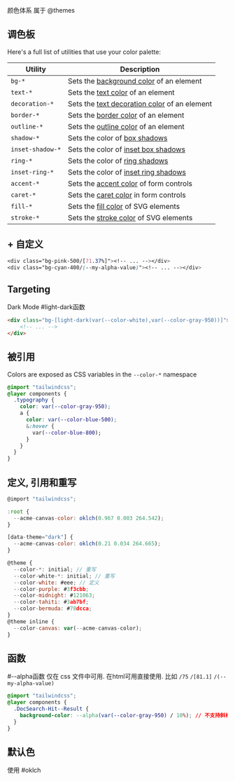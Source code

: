 颜色体系 属于 @themes
## 调色板
Here's a full list of utilities that use your color palette:

|Utility|Description|
|---|---|
|`bg-*`|Sets the [background color](https://tailwindcss.com/docs/background-color) of an element|
|`text-*`|Sets the [text color](https://tailwindcss.com/docs/text-color) of an element|
|`decoration-*`|Sets the [text decoration color](https://tailwindcss.com/docs/text-decoration-color) of an element|
|`border-*`|Sets the [border color](https://tailwindcss.com/docs/border-color) of an element|
|`outline-*`|Sets the [outline color](https://tailwindcss.com/docs/outline-color) of an element|
|`shadow-*`|Sets the color of [box shadows](https://tailwindcss.com/docs/box-shadow#setting-the-shadow-color)|
|`inset-shadow-*`|Sets the color of [inset box shadows](https://tailwindcss.com/docs/box-shadow#setting-the-inset-shadow-color)|
|`ring-*`|Sets the color of [ring shadows](https://tailwindcss.com/docs/box-shadow#setting-the-ring-color)|
|`inset-ring-*`|Sets the color of [inset ring shadows](https://tailwindcss.com/docs/box-shadow#setting-the-inset-ring-color)|
|`accent-*`|Sets the [accent color](https://tailwindcss.com/docs/accent-color) of form controls|
|`caret-*`|Sets the [caret color](https://tailwindcss.com/docs/caret-color) in form controls|
|`fill-*`|Sets the [fill color](https://tailwindcss.com/docs/fill) of SVG elements|
|`stroke-*`|Sets the [stroke color](https://tailwindcss.com/docs/stroke) of SVG elements|
## + 自定义
```css
<div class="bg-pink-500/[71.37%]"><!-- ... --></div>
<div class="bg-cyan-400/(--my-alpha-value)"><!-- ... --></div>
```

## Targeting
Dark Mode  #light-dark函数

```html
<div class="bg-[light-dark(var(--color-white),var(--color-gray-950))]">
	<!-- ... -->
</div>
```

## 被引用
Colors are exposed as CSS variables in the `--color-*` namespace
```css
@import "tailwindcss";
@layer components {
  .typography {
    color: var(--color-gray-950);
    a {
      color: var(--color-blue-500);
      &:hover {
        var(--color-blue-800);
      }
    }
  }
}
```

## 定义, 引用和重写
```js
@import "tailwindcss";

:root {
  --acme-canvas-color: oklch(0.967 0.003 264.542);
}

[data-theme="dark"] {
  --acme-canvas-color: oklch(0.21 0.034 264.665);
}

@theme {
  --color-*: initial; // 重写
  --color-white-*: initial; // 重写
  --color-white: #eee; // 定义
  --color-purple: #3f3cbb;
  --color-midnight: #121063;
  --color-tahiti: #3ab7bf;
  --color-bermuda: #78dcca;
}
@theme inline {
  --color-canvas: var(--acme-canvas-color);
}
```

## 函数
#--alpha函数 仅在 css 文件中可用. 在html可用直接使用. 比如 `/75` `/[81.1]` `/(--my-alpha-value)`
```css
@import "tailwindcss";
@layer components {
  .DocSearch-Hit--Result {
    background-color: --alpha(var(--color-gray-950) / 10%); // 不支持斜杠语法
  }
}
```

## 默认色
使用 #oklch
